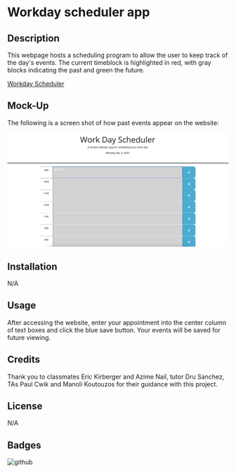 # Workday scheduler app

## Description

This webpage hosts a scheduling program to allow the user to keep track of the day's events. The current timeblock is highlighted in red, with gray blocks indicating the past and green the future. 

[Workday Scheduler](https://sam-lerner.github.io/scheduler-sam-lerner/ "Go to the Website!")

## Mock-Up

The following is a screen shot of how past events appear on the website:

![website demo](./assets/images/screen-shot.jpg)


## Installation

N/A

## Usage

After accessing the website, enter your appointment into the center column of text boxes and click the blue save button. Your events will be saved for future viewing.

## Credits

Thank you to classmates Eric Kirberger and Azime Nail, tutor Dru Sanchez, TAs Paul Cwik and Manoli Koutouzos for their guidance with this project. 

## License

N/A

## Badges

![github](https://img.shields.io/github/followers/sam-lerner?style=social)

